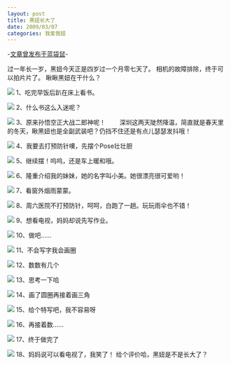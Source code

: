 ```yaml
---
layout: post
title: 黑妞长大了
date: 2009/03/07
categories: 我爱我妞
---
```


-[文章曾发布于蓝袋鼠](http://landaishu.hi2net.com/home/blog_read.asp?id=4175&blogid=63845)-



过一年长一岁，黑妞今天正是四岁过一个月零七天了。
 相机的故障排除，终于可以拍片片了。
 瞅瞅黑妞在干什么？

![](http://heiniuniu-static.wusisu.com/heiniuniu_uploads/upload20083/2009377432395.jpg)
1、吃完早饭后趴在床上看书。

![](http://heiniuniu-static.wusisu.com/heiniuniu_uploads/upload20083/200937223132782.jpg)
2、什么书这么入迷呢？

![](http://heiniuniu-static.wusisu.com/heiniuniu_uploads/upload20083/20093771747402.jpg)
3、原来孙悟空正大战二郎神呢！
　　深圳这两天陡然降温，简直就是春天里的冬天，瞅黑妞也是全副武装吧？仍挡不住还是有点儿瑟瑟发抖哦！ 

![](http://heiniuniu-static.wusisu.com/heiniuniu_uploads/upload20083/2009377267405.jpg)
4、我要去打预防针噢，先摆个Pose壮壮胆

![](http://heiniuniu-static.wusisu.com/heiniuniu_uploads/upload20083/20093773420485.jpg)
5、继续摆！呜呜，还是车上暖和哦。

![](http://heiniuniu-static.wusisu.com/heiniuniu_uploads/upload20083/2009377374257.jpg)
6、隆重介绍我的妹妹，她的名字叫小美。她很漂亮很可爱哟！

![](http://heiniuniu-static.wusisu.com/heiniuniu_uploads/upload20083/20093773955279.jpg)
7、看窗外烟雨蒙蒙。

![](http://heiniuniu-static.wusisu.com/heiniuniu_uploads/upload20083/20093774930272.jpg)
 8、周六医院不打预防针，呵呵，白跑了一趟。玩玩雨伞也不错！

![](http://heiniuniu-static.wusisu.com/heiniuniu_uploads/upload20083/20093775239160.jpg)
9、想看电视，妈妈却说先写作业。

![](http://heiniuniu-static.wusisu.com/heiniuniu_uploads/upload20083/20093775616960.jpg)
10、做吧……

![](http://heiniuniu-static.wusisu.com/heiniuniu_uploads/upload20083/20093775833753.jpg)
11、不会写字我会画圈

![](http://heiniuniu-static.wusisu.com/heiniuniu_uploads/upload20083/2009378256436.jpg)
12、数数有几个

![](http://heiniuniu-static.wusisu.com/heiniuniu_uploads/upload20083/20093784018146.jpg)
13、思考一下哈

![](http://heiniuniu-static.wusisu.com/heiniuniu_uploads/upload20083/20093784245575.jpg)
14、画了圆圈再接着画三角

![](http://heiniuniu-static.wusisu.com/heiniuniu_uploads/upload20083/20093784850409.jpg)
15、给个特写吧，我不容易呀

![](http://heiniuniu-static.wusisu.com/heiniuniu_uploads/upload20083/2009378527559.jpg)
16、再接着数……

![](http://heiniuniu-static.wusisu.com/heiniuniu_uploads/upload20083/20093785458354.jpg)
17、终于做完了

![](http://heiniuniu-static.wusisu.com/heiniuniu_uploads/upload20083/2009379222275.jpg)
18、妈妈说可以看电视了，我笑了！
 给个评价哈，黑妞是不是长大了？